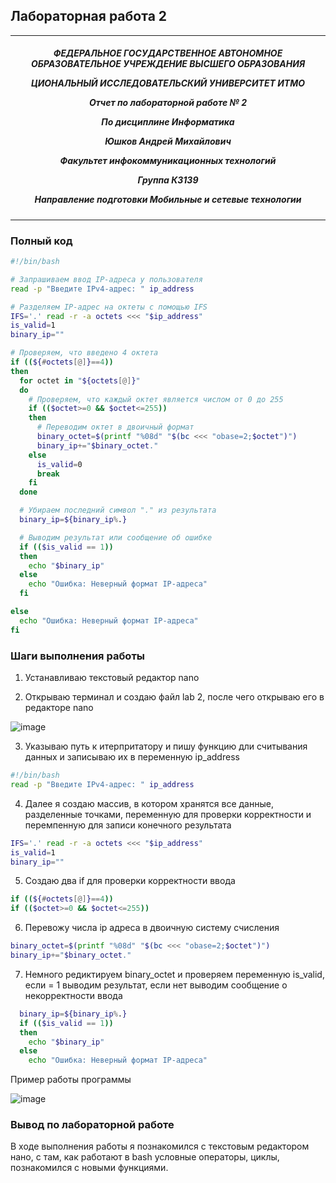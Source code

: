 ## Лабораторная работа 2
***

<h5 align="center">ФЕДЕРАЛЬНОЕ ГОСУДАРСТВЕННОЕ АВТОНОМНОЕ ОБРАЗОВАТЕЛЬНОЕ УЧРЕЖДЕНИЕ ВЫСШЕГО ОБРАЗОВАНИЯ

ЦИОНАЛЬНЫЙ ИССЛЕДОВАТЕЛЬСКИЙ УНИВЕРСИТЕТ ИТМО



Отчет по лабораторной работе № 2

По дисциплине Информатика

Юшков Андрей Михайлович

Факультет инфокоммуникационных технологий

Группа К3139

Направление подготовки Мобильные и сетевые технологии</h5>

***
### Полный код 


```bash
#!/bin/bash

# Запрашиваем ввод IP-адреса у пользователя
read -p "Введите IPv4-адрес: " ip_address

# Разделяем IP-адрес на октеты с помощью IFS
IFS='.' read -r -a octets <<< "$ip_address"
is_valid=1
binary_ip=""

# Проверяем, что введено 4 октета
if ((${#octets[@]}==4)) 
then
  for octet in "${octets[@]}"
  do
    # Проверяем, что каждый октет является числом от 0 до 255
    if (($octet>=0 && $octet<=255))
    then
      # Переводим октет в двоичный формат
      binary_octet=$(printf "%08d" "$(bc <<< "obase=2;$octet")")
      binary_ip+="$binary_octet."
    else
      is_valid=0
      break
    fi
  done

  # Убираем последний символ "." из результата
  binary_ip=${binary_ip%.}

  # Выводим результат или сообщение об ошибке
  if (($is_valid == 1))
  then
    echo "$binary_ip"
  else
    echo "Ошибка: Неверный формат IP-адреса"
  fi

else
  echo "Ошибка: Неверный формат IP-адреса"
fi
```
### Шаги выполнения работы 

1) Устанавливаю текстовый редактор nano

2) Открываю терминал и создаю файл lab 2, после чего открываю его в редакторе nano

![image](https://github.com/user-attachments/assets/f05dfa10-0cf9-40d2-8fbc-d902d1e6220d)

3) Указываю путь к итерпритатору и пишу функцию дли считывания данных и записываю их в переменную ip_address


```bash
#!/bin/bash
read -p "Введите IPv4-адрес: " ip_address
```

4) Далее я создаю массив, в котором хранятся все данные, разделенные точками, переменную для проверки корректности и перемпенную для записи конечного результата

```bash
IFS='.' read -r -a octets <<< "$ip_address"
is_valid=1
binary_ip=""
```

5) Создаю два if для проверки корректности ввода

```bash
if ((${#octets[@]}==4)) 
if (($octet>=0 && $octet<=255))
```
6) Перевожу числа ip адреса в двоичную систему счисления


```bash
binary_octet=$(printf "%08d" "$(bc <<< "obase=2;$octet")")
binary_ip+="$binary_octet."
```

7) Немного редиктируем binary_octet и проверяем переменную is_valid, если = 1 выводим результат, если нет выводим сообщение о некорректности ввода
   
```bash
  binary_ip=${binary_ip%.}
  if (($is_valid == 1))
  then
    echo "$binary_ip"
  else
    echo "Ошибка: Неверный формат IP-адреса"
```
Пример работы программы

![image](https://github.com/user-attachments/assets/97774892-b5d4-40f3-b096-29687c0aef6d)

### Вывод по лабораторной работе

В ходе выполнения работы я познакомился с текстовым редактором нано, с там, как работают в bash условные операторы, циклы, познакомился с новыми функциями.


